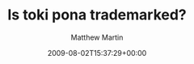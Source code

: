 ---
title: 'Is toki pona trademarked?'
posts: 1
hash: 'JAp5ZGW9'
author: 'Matthew Martin'
date: 2009-08-02T15:37:29+00:00
sources:
  - https://tokipona.yahoogroups.narkive.com/JAp5ZGW9
---